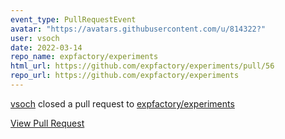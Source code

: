 ```yaml
---
event_type: PullRequestEvent
avatar: "https://avatars.githubusercontent.com/u/814322?"
user: vsoch
date: 2022-03-14
repo_name: expfactory/experiments
html_url: https://github.com/expfactory/experiments/pull/56
repo_url: https://github.com/expfactory/experiments
---
```


<a href='https://github.com/vsoch' target='_blank'>vsoch</a> closed a pull request to <a href='https://github.com/expfactory/experiments' target='_blank'>expfactory/experiments</a>

<a href='https://github.com/expfactory/experiments/pull/56' target='_blank'>View Pull Request</a>